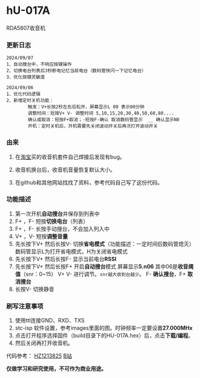 # hU-017A

RDA5807收音机

### 更新日志

    2024/09/07
    1、自动搜台中，不响应按键操作
    2、切换电台列表后3秒断电记忆当前电台（数码管快闪一下记忆电台）
    3、优化按键灵敏度

    2024/09/06
    1、优化代码逻辑
    2、新增定时关机功能：
    		触发：V+长按2秒左右后松开，屏幕显示L 00 表示00分钟
            调整时间：短按V+ V- 调整时间 5,10,15,20,30,40,50,60,80....
            确认或取消：短按F+取消；-短按F-确认 取消数码管显示  __ 确认显示N0
            开机：定时关机后，开机需要先关闭波动开关后再次打开波动开关

### 由来

1. 在[淘宝](https://detail.tmall.com/item.htm?id=701902156484)买的收音机套件自己焊接后发现有bug。

2. 收音机换台后，收音机音量恢复默认大小。

3. 在github和其他网站找找了资料，参考代码自己写了这份代码。

### 功能描述

1. 第一次开机**自动搜台**并保存到列表中
2. F+ ，F- 短按**切换电台**（列表）
3. F+ ，F- 长按手动搜台，不会加入列入中
4. V+ ，V- 短按**调整音量**
5. 先长按下V+ 然后长按V- 切换**省电模式**（功能描述：一定时间后数码管熄灭） 数码管显示L为打开省电模式，H为关闭省电模式
6. 先长按下V+ 然后长按F- 显示当前电台**RSSI**
7. 先长按下V+ 然后长按F+ 开启**自动搜台**模式 屏幕显示**5.n06** 其中06是**收音阈值**（snr：0~15） V+ V-
   进行调节。`snr越大收到台越少`。 F- **确认搜台**，F+ **取消搜台**
8. 长按V- 切换静音

### 刷写注意事项

1. 使用ttl连接GND、RXD、TXS
2. stc-isp 软件设置，参考images里面的图。时钟频率一定要设置**27.000MHx**
3. 点击打开程序选择固件（build目录下的HU-017A.hex）后，点击**下载/编程**。
4. 然后关闭再打开收音机。

代码参考：
[HZ1213825](https://github.com/HZ1213825/HAL_STM32F4_RDA5807M)
[B站](https://www.bilibili.com/video/BV1Mb411e7re)

**仅做学习和研究使用，不可作为商业用途。**
